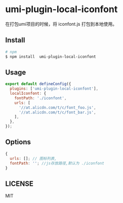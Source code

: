 # umi-plugin-local-iconfont

在打包umi项目的时候，将 iconfont.js 打包到本地使用。

## Install

```bash
# npm
$ npm install  umi-plugin-local-iconfont
```

## Usage

```js
export default defineConfig({
  plugins: ['umi-plugin-local-iconfont'],
  localIconfont: {
    fontPath: './iconfont',
    urls: [
      '//at.alicdn.com/t/c/font_foo.js',
      '//at.alicdn.com/t/c/font_bar.js',
    ],
  },
});
```

## Options

```js
{
  urls: []; // 图标列表,
  fontPath: ''; //js存放路径,默认为 ./iconfont
}
```

## LICENSE

MIT
